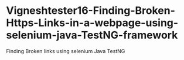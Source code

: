 # Vigneshtester16-Finding-Broken-Https-Links-in-a-webpage-using-selenium-java-TestNG-framework
Finding Broken links using selenium Java TestNG  
